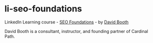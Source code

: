 # li-seo-foundations
LinkedIn Learning course - [SEO Foundations](https://www.linkedin.com/learning/seo-foundations-14828080) - by [David Booth](https://www.linkedin.com/learning/instructors/david-booth)

David Booth is a consultant, instructor, and founding partner of Cardinal Path.
